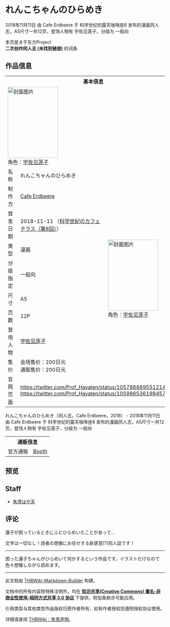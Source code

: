 # れんこちゃんのひらめき

<!-- source html: G:\repos\THBWiki-Markdown-Builder\THBWikiMarkdown\Temp\main\a\ac\ns0%3A%E3%82%8C%E3%82%93%E3%81%93%E3%81%A1%E3%82%83%E3%82%93%E3%81%AE%E3%81%B2%E3%82%89%E3%82%81%E3%81%8D.html -->

2018年11月11日 由 Cafe Erdbeere 于 科学世纪的露天咖啡座8 发布的漫画同人志，A5尺寸一共12页，登场人物有 宇佐见莲子，分级为 一般向

本页是关于东方Project  
 **二次创作同人志 (未找到链接)** 的词条
## 作品信息

<table><tbody><tr><th colspan="3">基本信息</th></tr><tr><td class="cover-artwork-mobile" colspan="2"><a href="./文件-れんこちゃんのひらめき封面.png.md" class="image" title="封面图片"><img alt="封面图片" src="https://upload.thwiki.cc/thumb/9/95/%E3%82%8C%E3%82%93%E3%81%93%E3%81%A1%E3%82%83%E3%82%93%E3%81%AE%E3%81%B2%E3%82%89%E3%82%81%E3%81%8D%E5%B0%81%E9%9D%A2.png/158px-%E3%82%8C%E3%82%93%E3%81%93%E3%81%A1%E3%82%83%E3%82%93%E3%81%AE%E3%81%B2%E3%82%89%E3%82%81%E3%81%8D%E5%B0%81%E9%9D%A2.png" decoding="async" loading="lazy" width="158" height="224" srcset="https://upload.thwiki.cc/thumb/9/95/%E3%82%8C%E3%82%93%E3%81%93%E3%81%A1%E3%82%83%E3%82%93%E3%81%AE%E3%81%B2%E3%82%89%E3%82%81%E3%81%8D%E5%B0%81%E9%9D%A2.png/237px-%E3%82%8C%E3%82%93%E3%81%93%E3%81%A1%E3%82%83%E3%82%93%E3%81%AE%E3%81%B2%E3%82%89%E3%82%81%E3%81%8D%E5%B0%81%E9%9D%A2.png 1.5x, https://upload.thwiki.cc/thumb/9/95/%E3%82%8C%E3%82%93%E3%81%93%E3%81%A1%E3%82%83%E3%82%93%E3%81%AE%E3%81%B2%E3%82%89%E3%82%81%E3%81%8D%E5%B0%81%E9%9D%A2.png/316px-%E3%82%8C%E3%82%93%E3%81%93%E3%81%A1%E3%82%83%E3%82%93%E3%81%AE%E3%81%B2%E3%82%89%E3%82%81%E3%81%8D%E5%B0%81%E9%9D%A2.png 2x" data-file-width="1749" data-file-height="2481"></a><div class="cover-char">角色：<a href="./宇佐见莲子.md" title="宇佐见莲子">宇佐见莲子</a></div></td>
</tr><tr><td class="label">名称</td><td colspan="2"> れんこちゃんのひらめき </td></tr><tr><td class="label">制作方</td><td><a href="./Cafe_Erdbeere.md" title="Cafe Erdbeere">Cafe Erdbeere</a></td><td class="cover-artwork" rowspan="8" style="min-width:224px;"><a href="./文件-れんこちゃんのひらめき封面.png.md" class="image" title="封面图片"><img alt="封面图片" src="https://upload.thwiki.cc/thumb/9/95/%E3%82%8C%E3%82%93%E3%81%93%E3%81%A1%E3%82%83%E3%82%93%E3%81%AE%E3%81%B2%E3%82%89%E3%82%81%E3%81%8D%E5%B0%81%E9%9D%A2.png/158px-%E3%82%8C%E3%82%93%E3%81%93%E3%81%A1%E3%82%83%E3%82%93%E3%81%AE%E3%81%B2%E3%82%89%E3%82%81%E3%81%8D%E5%B0%81%E9%9D%A2.png" decoding="async" loading="lazy" width="158" height="224" srcset="https://upload.thwiki.cc/thumb/9/95/%E3%82%8C%E3%82%93%E3%81%93%E3%81%A1%E3%82%83%E3%82%93%E3%81%AE%E3%81%B2%E3%82%89%E3%82%81%E3%81%8D%E5%B0%81%E9%9D%A2.png/237px-%E3%82%8C%E3%82%93%E3%81%93%E3%81%A1%E3%82%83%E3%82%93%E3%81%AE%E3%81%B2%E3%82%89%E3%82%81%E3%81%8D%E5%B0%81%E9%9D%A2.png 1.5x, https://upload.thwiki.cc/thumb/9/95/%E3%82%8C%E3%82%93%E3%81%93%E3%81%A1%E3%82%83%E3%82%93%E3%81%AE%E3%81%B2%E3%82%89%E3%82%81%E3%81%8D%E5%B0%81%E9%9D%A2.png/316px-%E3%82%8C%E3%82%93%E3%81%93%E3%81%A1%E3%82%83%E3%82%93%E3%81%AE%E3%81%B2%E3%82%89%E3%82%81%E3%81%8D%E5%B0%81%E9%9D%A2.png 2x" data-file-width="1749" data-file-height="2481"></a><div class="cover-char">角色：<a href="./宇佐见莲子.md" title="宇佐见莲子">宇佐见莲子</a></div></td>
</tr><tr><td class="label">首发日期</td><td>2018-11-11&#160;（<a href="/展会作品列表?e=%E7%A7%91%E5%AD%A6%E4%B8%96%E7%BA%AA%E7%9A%84%E9%9C%B2%E5%A4%A9%E5%92%96%E5%95%A1%E5%BA%A7%238">科学世紀のカフェテラス（第8回）</a>）</td></tr><tr><td class="label">类型</td><td>漫画</td></tr><tr><td class="label">分级指定</td><td>一般向</td></tr><tr><td class="label">尺寸</td><td>A5</td></tr><tr><td class="label">页数</td><td>12P</td></tr><tr><td class="label">登场人物</td><td><a href="./宇佐见莲子.md" title="宇佐见莲子">宇佐见莲子</a></td></tr><tr><td class="label">售价</td><td>会场售价：200日元<br>通贩售价：200日元</td></tr>
<tr><td class="label">官网页面</td><td colspan="2"><a rel="nofollow" class="external free" href="https://twitter.com/Prof_Hayaten/status/1057888895512141825">https://twitter.com/Prof_Hayaten/status/1057888895512141825</a><br><a rel="nofollow" class="external free" href="https://twitter.com/Prof_Hayaten/status/1059865361984577537">https://twitter.com/Prof_Hayaten/status/1059865361984577537</a></td></tr></tbody></table>

れんこちゃんのひらめき（同人志，Cafe Erdbeere，2018） - 2018年11月11日 由 Cafe Erdbeere 于 科学世纪的露天咖啡座8 发布的漫画同人志，A5尺寸一共12页，登场人物有 宇佐见莲子，分级为 一般向

<table><tbody><tr><th colspan="3">通贩信息</th></tr><tr><td class="label">官方通贩</td><td colspan="2"><a rel="nofollow" class="external text" href="https://cafe-erdbeere.booth.pm/">Booth</a></td></tr></tbody></table>


## 预览
## Staff
- [朱澄はや天](./朱澄はや天.md)

## 评论

  
蓮子が困っているときにふとひらめいたことがあって…  

文字は一切なし！読者の想像にお任せする新感覚(?)同人誌です！  

  

___

  
困った蓮子ちゃんがひらめいて何かするという作品です。イラストだけなので色々想像しながら読めます。
  


  
  

  





---

此文档由 [THBWiki-Markdown-Builder](https://github.com/Delsin-Yu/THBWiki-Markdown-Builder) 构建。

文档中的所有内容除特殊注明外，均在 [**知识共享(Creative Commons) 署名-非商业性使用-相同方式共享 3.0 协议**](https://creativecommons.org/licenses/by-sa/3.0/deed.zh-hans) 下提供，附加条款亦可能应用。

引用类型与其他类型作品版权归原作者所有，如有作者授权则遵照授权协议使用。

详细请查阅 [THBWiki：免责声明](https://thbwiki.cc/THBWiki:%E5%85%8D%E8%B4%A3%E5%A3%B0%E6%98%8E)。

